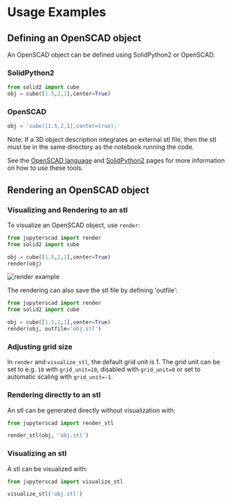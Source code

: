 # Usage Examples

## Defining an OpenSCAD object

An OpenSCAD object can be defined using SolidPython2 or OpenSCAD.

### SolidPython2
```python
from solid2 import cube
obj = cube([1.5,2,1],center=True)
```

### OpenSCAD
```python
obj = 'cube([1.5,2,1],center=true);'
```

Note: If a 3D object description integrates an external stl file, then the stl must be in the same directory as the notebook running the code.

See the [OpenSCAD language](https://en.wikibooks.org/wiki/OpenSCAD_User_Manual#The_OpenSCAD_Language_Reference) and [SolidPython2](https://github.com/jeff-dh/SolidPython) pages for more information on how to use these tools.

## Rendering an OpenSCAD object

### Visualizing and Rendering to an stl

To visualize an OpenSCAD object, use `render`:
```python
from jupyterscad import render
from solid2 import cube

obj = cube([1.5,2,1],center=True)
render(obj)
```
![render example](https://github.com/jreiberkyle/jupyterscad/blob/main/images/render_cube.png?raw=True)

The rendering can also save the stl file by defining 'outfile':

```python
from jupyterscad import render
from solid2 import cube

obj = cube([1.5,2,1],center=True)
render(obj, outfile='obj.stl')
```

### Adjusting grid size

In `render` and `visualize_stl`, the default grid unit is 1. The grid unit can
be set to e.g. `10` with `grid_unit=10`, disabled with `grid_unit=0` or set to
automatic scaling with `grid_unit=-1`.


### Rendering directly to an stl

An stl can be generated directly without visualization with:

```python
from jupyterscad import render_stl

render_stl(obj, 'obj.stl')
```
### Visualizing an stl

A stl can be visualized with:

```python
from jupyterscad import visualize_stl

visualize_stl('obj.stl')
```
